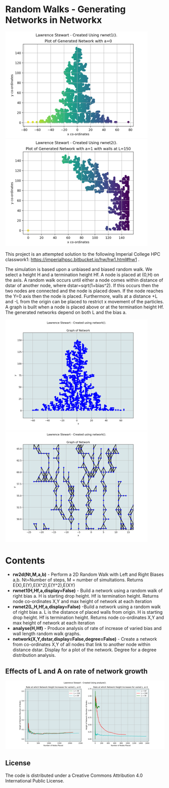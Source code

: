 # Random Walks - Generating Networks in Networkx



<img src="https://github.com/LawrenceMMStewart/M3C1-Networks-and-Random-Walks/blob/master/Images/plot1.png" width="450"> <img src="https://github.com/LawrenceMMStewart/M3C1-Networks-and-Random-Walks/blob/master/Images/plot2.png" width="450">

This project is an attempted solution to the following Imperial College HPC classwork1: https://imperialhpsc.bitbucket.io/hw/hw1.html#hw1 .

The simulation is based upon a unbiased and biased random walk. We select a height H and a termination height Hf. A node is placed at (0,H) on the axis. A random walk occurs until either a node comes within distance of dstar of another node, where dstar=sqrt(1+bias^2). If this occurs then the two nodes are connected and the node is placed down. If the node reaches the Y=0 axis then the node is placed. Furthermore, walls at a distance +L and -L from the origin can be placed to restrict x movement of the particles. A graph is built when a node is placed above or at the termination height Hf. The generated networks depend on both L and the bias a.

<img src="https://github.com/LawrenceMMStewart/M3C1-Networks-and-Random-Walks/blob/master/Images/plot3.png" width="450">

<img src="https://github.com/LawrenceMMStewart/M3C1-Networks-and-Random-Walks/blob/master/Images/plot4.png" width="450">






# Contents 

* **rw2d(Nt,M,a,b)** - Perform a 2D Random Walk with Left and Right Biases a,b. Nt=Number of steps, M = number of simultations. Returns E(X),E(Y),E(X^2),E(Y^2),E(XY)
* **rwnet1(H,Hf,a,display=False)** - Build a network using a random walk of right bias a. H is starting drop height. Hf is termination height. Returns node co-ordinates X,Y and max height of network at each iteration
* **rwnet2(L,H,Hf,a,display=False)** -Build a network using a random walk of right bias a. L is the distance of placed walls from origin. H is starting drop height. Hf is termination height. Returns node co-ordinates X,Y and max height of network at each iteration 
* **analyse(H,Hf)** - Produce analysis of rate of increase of varied bias and wall length random walk graphs.
* **network(X,Y,dstar,display=False,degree=False)** - Create a network from co-ordinates X,Y of all nodes that link to another node within distance dstar. Display for a plot of the network. Degree for a degree distribution analysis.


## Effects of L and A on rate of network growth


<img src="https://github.com/LawrenceMMStewart/M3C1-Networks-and-Random-Walks/blob/master/Images/plot5.png" width="700">




## License

The code is distributed under a Creative Commons Attribution 4.0 International Public License.



